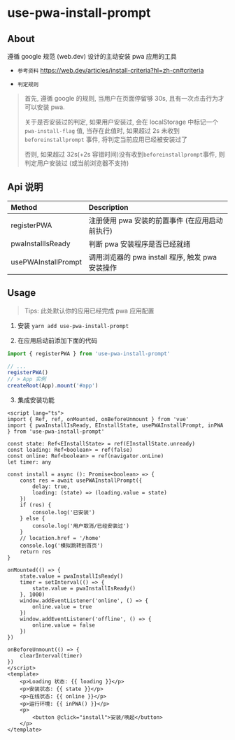 # use-pwa-install-prompt

## About

遵循 google 规范 (web.dev) 设计的主动安装 pwa 应用的工具

-   `参考资料` https://web.dev/articles/install-criteria?hl=zh-cn#criteria

-   `判定规则`

> 首先, 遵循 google 的规则, 当用户在页面停留够 30s, 且有一次点击行为才可以安装 pwa.
> 
> 关于是否安装过的判定, 如果用户安装过, 会在 localStorage 中标记一个 `pwa-install-flag` 值, 当存在此值时, 如果超过 2s 未收到 `beforeinstallprompt` 事件, 将判定当前应用已经被安装过了
> 
> 否则, 如果超过 32s(+2s 容错时间)没有收到`beforeinstallprompt`事件, 则判定用户安装过 (或当前浏览器不支持)

## Api 说明

| Method                   | Description                                      |
| :----------------------- | :----------------------------------------------- |
| registerPWA              | 注册使用 pwa 安装的前置事件 (在应用启动前执行)   |
| pwaInstallIsReady        | 判断 pwa 安装程序是否已经就绪                    |
| usePWAInstallPrompt      | 调用浏览器的 pwa install 程序, 触发 pwa 安装操作 |

## Usage

> Tips: 此处默认你的应用已经完成 pwa 应用配置

1. 安装 `yarn add use-pwa-install-prompt`

2. 在应用启动前添加下面的代码

```typescript
import { registerPWA } from 'use-pwa-install-prompt'

// ...
registerPWA()
// > App 实例
createRoot(App).mount('#app')
```

3. 集成安装功能

```vue
<script lang="ts">
import { Ref, ref, onMounted, onBeforeUnmount } from 'vue'
import { pwaInstallIsReady, EInstallState, usePWAInstallPrompt, inPWA } from 'use-pwa-install-prompt'

const state: Ref<EInstallState> = ref(EInstallState.unready)
const loading: Ref<boolean> = ref(false)
const online: Ref<boolean> = ref(navigator.onLine)
let timer: any

const install = async (): Promise<boolean> => {
    const res = await usePWAInstallPrompt({
        delay: true,
        loading: (state) => (loading.value = state)
    })
    if (res) {
        console.log('已安装')
    } else {
        console.log('用户取消/已经安装过')
    }
    // location.href = '/home'
    console.log('模拟跳转到首页')
    return res
}

onMounted(() => {
    state.value = pwaInstallIsReady()
    timer = setInterval(() => {
        state.value = pwaInstallIsReady()
    }, 1000)
    window.addEventListener('online', () => {
        online.value = true
    })
    window.addEventListener('offline', () => {
        online.value = false
    })
})

onBeforeUnmount(() => {
    clearInterval(timer)
})
</script>
<template>
    <p>Loading 状态: {{ loading }}</p>
    <p>安装状态: {{ state }}</p>
    <p>在线状态: {{ online }}</p>
    <p>运行环境: {{ inPWA() }}</p>
    <p>
        <button @click="install">安装/唤起</button>
    </p>
</template>
```
